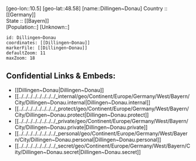 ﻿---
location: [48.58,10.5] 
mapzoom: [7,12] 
mapmarker: city 
type: City
tags:
- geo/City


SpocWebEntityId: 29796
isDeleted: false
confidential: public

---
[geo-lon::10.5] 
[geo-lat::48.58] 
[name::Dillingen~Donau] 
Country :: [[Germany]]  
State :: [[Bayern]]  
[Population::] 
[Unknown::] 


```leaflet
id: Dillingen~Donau
coordinates: [[Dillingen~Donau]] 
markerFile: [[Dillingen~Donau]] 
defaultZoom: 11 
maxZoom: 18
```


## Confidential Links & Embeds: 
- [[Dillingen~Donau|Dillingen~Donau]]  
- [[../../../../../../../../_internal/geo/Continent/Europe/Germany/West/Bayern/City/Dillingen~Donau.internal|Dillingen~Donau.internal]] 
- [[../../../../../../../../_protect/geo/Continent/Europe/Germany/West/Bayern/City/Dillingen~Donau.protect|Dillingen~Donau.protect]] 
- [[../../../../../../../../_private/geo/Continent/Europe/Germany/West/Bayern/City/Dillingen~Donau.private|Dillingen~Donau.private]] 
- [[../../../../../../../../_personal/geo/Continent/Europe/Germany/West/Bayern/City/Dillingen~Donau.personal|Dillingen~Donau.personal]] 
- [[../../../../../../../../_secret/geo/Continent/Europe/Germany/West/Bayern/City/Dillingen~Donau.secret|Dillingen~Donau.secret]] 
